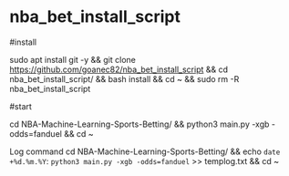 # nba_bet_install_script

#install

sudo apt install git -y && git clone https://github.com/goanec82/nba_bet_install_script && cd nba_bet_install_script/ && bash install && cd ~ && sudo rm -R nba_bet_install_script

#start

cd NBA-Machine-Learning-Sports-Betting/ && python3 main.py -xgb -odds=fanduel && cd ~

Log command
cd NBA-Machine-Learning-Sports-Betting/ && echo `date +%d.%m.%Y`: `python3 main.py -xgb -odds=fanduel` >> templog.txt && cd ~
